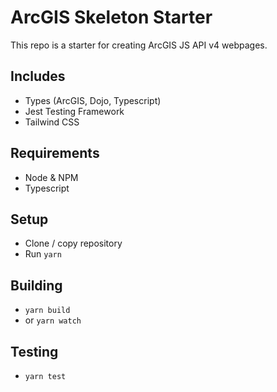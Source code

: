# ArcGIS Skeleton Starter

This repo is a starter for creating ArcGIS JS API v4 webpages.

## Includes
- Types (ArcGIS, Dojo, Typescript)
- Jest Testing Framework
- Tailwind CSS

## Requirements
- Node & NPM
- Typescript

## Setup
- Clone / copy repository
- Run ```yarn```

## Building
- ```yarn build```
- or ```yarn watch```
## Testing
- ```yarn test```
